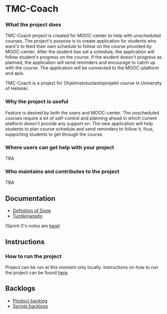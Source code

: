 # TMC-Coach

### What the project does
TMC-Coach project is created for MOOC-center to help with unscheduled courses. The project's purpose is to create application for students who want's to feed their own schedule to follow on the course provided by MOOC-center. After the student has set a schedule, the application will follow student's progress on the course. If the student doesn't progress as planned, the application will send reminders and encourage to catch up with the course. The application will be connected to the MOOC-platform and apis.

TMC-Coach is a project for Ohjelmistotuotantoprojekti course in University of Helsinki.

### Why the project is useful
Feature is desired by both the users and MOOC-center. The unscheduled courses require a lot of self-control and planning ahead in which current platform doesn't provide any support on. The new application will help students to plan course schedule and send reminders to follow it, thus, supporting students to get through the course.


### Where users can get help with your project
TBA

### Who maintains and contributes to the project
TBA


## Documentation

- [Definition of Done](https://github.com/tmc-coach/tmc-coach/blob/readme/documentation/definitionofdone.md)
- [Tuntikirjanpito](https://docs.google.com/spreadsheets/d/1FKB0VWYljS7rRs1_JVq_U7krczXOK_BZMwVvlSUouE4/edit#gid=0)

(Sprint 0's notes are [here](https://docs.google.com/document/d/1j_VbBCg3YdW0vBGyd-Qgy9zb4REvuBvsVwNQtehDGro/edit#))

## Instructions

### How to run the project

Project can be run at this moment only locally. Instructions on how to run the project can be found [here](https://github.com/tmc-coach/tmc-coach/tree/main/backend).

## Backlogs
- [Product backlog](https://github.com/orgs/tmc-coach/projects/1)
- [Sprints backlogs](https://github.com/orgs/tmc-coach/projects/1/views/4)
